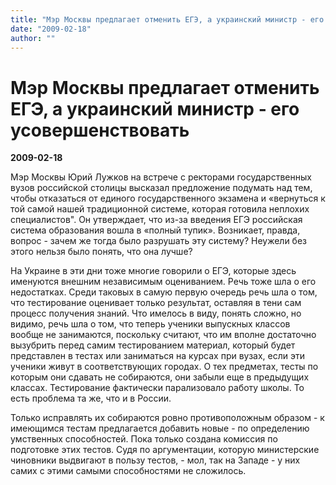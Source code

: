 ```yaml
---
title: "Мэр Москвы предлагает отменить ЕГЭ, а украинский министр - его усовершенствовать"
date: "2009-02-18"
author: ""
---
```


# Мэр Москвы предлагает отменить ЕГЭ, а украинский министр - его усовершенствовать

**2009-02-18** 

Мэр Москвы Юрий Лужков на встрече с ректорами государственных вузов российской столицы высказал предложение подумать над тем, чтобы отказаться от единого государственного экзамена и «вернуться к той самой нашей традиционной системе, которая готовила неплохих специалистов". Он утверждает, что из-за введения ЕГЭ российская система образования вошла в «полный тупик». Возникает, правда, вопрос - зачем же тогда было разрушать эту систему? Неужели без этого нельзя было понять, что она лучше?

На Украине в эти дни тоже многие говорили о ЕГЭ, которые здесь именуются внешним независимым оцениванием. Речь тоже шла о его недостатках. Среди таковых в самую первую очередь речь шла о том, что тестирование оценивает только результат, оставляя в тени сам процесс получения знаний. Что имелось в виду, понять сложно, но видимо, речь шла о том, что теперь ученики выпускных классов вообще не занимаются, поскольку считают, что им вполне достаточно вызубрить перед самим тестированием материал, который будет представлен в тестах или заниматься на курсах при вузах, если эти ученики живут в соответствующих городах. О тех предметах, тесты по которым они сдавать не собираются, они забыли еще в предыдущих классах. Тестирование фактически парализовало работу школы. То есть проблема та же, что и в России.

Только исправлять их собираются ровно противоположным образом - к имеющимся тестам предлагается добавить новые - по определению умственных способностей. Пока только создана комиссия по подготовке этих тестов. Судя по аргументации, которую министерские чиновники выдвигают в пользу тестов, - мол, так на Западе - у них самих с этими самыми способностями не сложилось.
